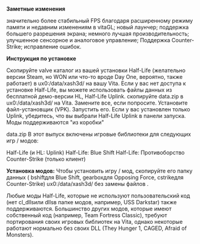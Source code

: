 **Заметные изменения**

значительно более стабильный FPS благодаря расширенному режиму памяти и недавним изменениям в vitaGL;
новый лаунчер;
поддержка большего разрешения экрана;
немного лучшая производительность;
улучшенное сенсорное и аналоговое управление;
Поддержка Counter-Strike;
исправление ошибок.

**Инструкция по установке**

Скопируйте valve каталог из вашей установки Half-Life (желательно версии Steam, но WON или что-то вроде Day One, вероятно, также работает) в ux0:/data/xash3d/ на вашу Vita. Если у вас нет доступа к установке Half-Life, вы можете использовать файлы данных из бесплатной демо-версии HL, Half-Life Uplink. 
скопируйте data.zip в ux0:/data/xash3d/ на Vita. Замените все, если попросите.
Установите файл-установщик (VPK).
Запустить его. Если у вас установлен только Uplink, убедитесь, что вы выбрали Half-Life Uplink в панели запуска.
Моды поддерживаются "из коробки"

data.zip В этот выпуск включены игровые библиотеки для следующих игр / модов:

Half-Life (и HL: Uplink)
Half-Life: Blue Shift
Half-Life: Противоборство
Counter-Strike (только клиент)

**Установка модов:**
Чтобы установить игру / мод, скопируйте его папку данных ( bshiftдля Blue Shift, gearboxдля Opposing Force, cstrikeдля Counter-Strike) ux0:/data/xash3d/ без замены файлов .

Любые моды Half-Life, которые не используют пользовательский код (нет cl_dllsили dllsв папке модов, например, USS Darkstar) также поддерживаются. Большинство других модов, которые имеют собственный код (например, Team Fortress Classic), требуют портирования своих игровых библиотек на Vita, однако некоторые работают нормально без своих DLL (They Hunger 1, CAGED, Afraid of Monsters).
